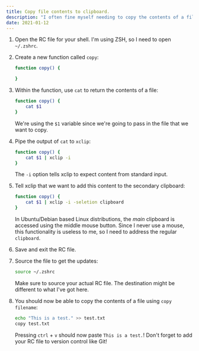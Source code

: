 ```yaml
---
title: Copy file contents to clipboard.
description: "I often fine myself needing to copy the contents of a file into the system clipboard while fiddling around in the terminal. So I created a quick little function to help me."
date: 2021-01-12
---
```


1. Open the RC file for your shell. I'm using ZSH, so I need to open `~/.zshrc`.
1. Create a new function called `copy`:

    ```bash
    function copy() {

    }
    ``` 

1. Within the function, use `cat` to return the contents of a file:

    ```bash
    function copy() {
        cat $1 
    }
    ```

    We're using the `$1` variable since we're going to pass in the file that we want to copy.

1. Pipe the output of `cat` to `xclip`:

    ```bash
    function copy() {
        cat $1 | xclip -i
    }
    ```

    The `-i` option tells xclip to expect content from standard input.

1. Tell xclip that we want to add this content to the secondary clipboard:

    ```bash
    function copy() {
        cat $1 | xclip -i -seletion clipboard
    }
    ```

    In Ubuntu/Debian based Linux distributions, the _main_ clipboard is accessed using the middle mouse button. Since I never use a mouse, this functionality is useless to me, so I need to address the regular `clipboard`.

1. Save and exit the RC file.
1. Source the file to get the updates:

    ```bash
    source ~/.zshrc
    ```

    Make sure to source your actual RC file. The destination might be different to what I've got here.

1. You should now be able to copy the contents of a file using `copy filename`:

    ```bash
    echo "This is a test." >> test.txt
    copy test.txt
    ```

    Pressing `ctrl` + `v` should now paste `This is a test.`! Don't forget to add your RC file to version control like Git!
